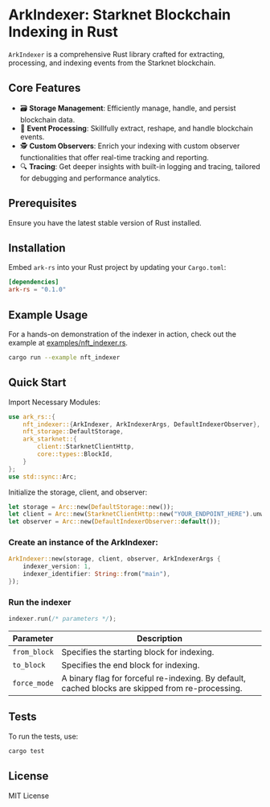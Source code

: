 # ArkIndexer: Starknet Blockchain Indexing in Rust

`ArkIndexer` is a comprehensive Rust library crafted for extracting, processing, and indexing events from the Starknet blockchain.

## **Core Features**

- 🗃️ **Storage Management**: Efficiently manage, handle, and persist blockchain data.
- 🚀 **Event Processing**: Skillfully extract, reshape, and handle blockchain events.
- 🕵️ **Custom Observers**: Enrich your indexing with custom observer functionalities that offer real-time tracking and reporting.
- 🔍 **Tracing**: Get deeper insights with built-in logging and tracing, tailored for debugging and performance analytics.

## **Prerequisites**

Ensure you have the latest stable version of Rust installed.

## **Installation**

Embed `ark-rs` into your Rust project by updating your `Cargo.toml`:

```toml
[dependencies]
ark-rs = "0.1.0"
```

## **Example Usage**

For a hands-on demonstration of the indexer in action, check out the example at [examples/nft_indexer.rs](/examples/nft_indexer.rs).

```bash
cargo run --example nft_indexer
```

## Quick Start

Import Necessary Modules:

```rust
use ark_rs::{
    nft_indexer::{ArkIndexer, ArkIndexerArgs, DefaultIndexerObserver},
    nft_storage::DefaultStorage,
    ark_starknet::{
        client::StarknetClientHttp,
        core::types::BlockId,
    }
};
use std::sync::Arc;
```

Initialize the storage, client, and observer:

```rust
let storage = Arc::new(DefaultStorage::new());
let client = Arc::new(StarknetClientHttp::new("YOUR_ENDPOINT_HERE").unwrap());
let observer = Arc::new(DefaultIndexerObserver::default());
```

### Create an instance of the ArkIndexer:

```rust
ArkIndexer::new(storage, client, observer, ArkIndexerArgs {
    indexer_version: 1,
    indexer_identifier: String::from("main"),
});
```

### Run the indexer

```rust
indexer.run(/* parameters */);
```

| Parameter    | Description                                                                                       |
| ------------ | ------------------------------------------------------------------------------------------------- |
| `from_block` | Specifies the starting block for indexing.                                                        |
| `to_block`   | Specifies the end block for indexing.                                                             |
| `force_mode` | A binary flag for forceful re-indexing. By default, cached blocks are skipped from re-processing. |

## Tests

To run the tests, use:

```bash
cargo test
```

## License

MIT License

